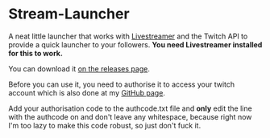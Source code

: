 # Stream-Launcher

A neat little launcher that works with [Livestreamer](http://docs.livestreamer.io/) and the Twitch API to provide
a quick launcher to your followers. **You need Livestreamer installed for this to work.**

You can download it [on the releases page](https://github.com/Alpha-Atom/Stream-Launcher/releases).

Before you can use it, you need to authorise it to access your twitch account
which is also done at my [GitHub page](https://alpha-atom.github.io/streamlauncher).

Add your authorisation code to the authcode.txt file and **only** edit the line with the authcode on and
don't leave any whitespace, because right now I'm too lazy to make this code robust, so just don't
fuck it.

